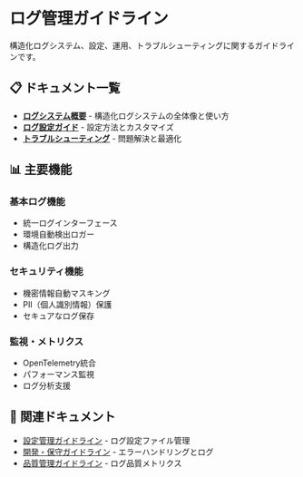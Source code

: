 # ログ管理ガイドライン

構造化ログシステム、設定、運用、トラブルシューティングに関するガイドラインです。

## 📋 ドキュメント一覧

- **[ログシステム概要](./logging-system-overview.md)** - 構造化ログシステムの全体像と使い方
- **[ログ設定ガイド](./logging-configuration-guide.md)** - 設定方法とカスタマイズ
- **[トラブルシューティング](./logging-troubleshooting-guide.md)** - 問題解決と最適化

## 📊 主要機能

### 基本ログ機能

- 統一ログインターフェース
- 環境自動検出ロガー
- 構造化ログ出力

### セキュリティ機能

- 機密情報自動マスキング
- PII（個人識別情報）保護
- セキュアなログ保存

### 監視・メトリクス

- OpenTelemetry統合
- パフォーマンス監視
- ログ分析支援

## 🔗 関連ドキュメント

- [設定管理ガイドライン](../configuration/ja/) - ログ設定ファイル管理
- [開発・保守ガイドライン](../development/ja/) - エラーハンドリングとログ
- [品質管理ガイドライン](../quality/ja/) - ログ品質メトリクス
